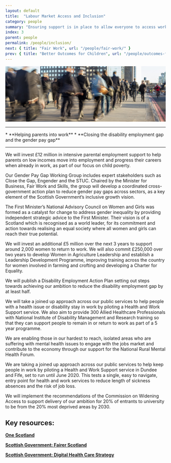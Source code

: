 ```yaml
---
layout: default
title:  "Labour Market Access and Inclusion"
category: people
summary: "Ensuring support is in place to allow everyone to access work and training."
index: 3
parent: people
permalink: /people/inclusion/
next: { title: "Fair Work", url: "/people/fair-work/" }
prev: { title: "Better Outcomes for Children", url: "/people/outcomes-for-children" }
---
```

![Inclusion Photo](/assets/images/pageimages/people2.jpg)
<br>
<hr>
* **Helping parents into work**
* **Closing the disability employment gap and the gender pay gap**

<hr>

We will invest £12 million in intensive parental employment support to help parents on low incomes move into employment and progress their careers when already in work, as part of our focus on child poverty.

Our Gender Pay Gap Working Group includes expert stakeholders such as Close the Gap, Engender and the STUC. Chaired by the Minister for Business, Fair Work and Skills, the group will develop a coordinated cross-government action plan to reduce gender pay gaps across sectors, as a key element of the Scottish Government’s inclusive growth vision.

The First Minister’s National Advisory Council on Women and Girls was formed as a catalyst for change to address gender inequality by providing independent strategic advice to the First Minister. Their vision is of a Scotland which is recognised as a world leader, for its commitment and action towards realising an equal society where all women and girls can reach their true potential.

We will invest an additional £5 million over the next 3 years to support around 2,000 women to return to work.  We will also commit £250,000 over two years to develop Women in Agriculture Leadership and establish a Leadership Development Programme, improving training across the country for women involved in farming and crofting and developing a Charter for Equality.

We will publish a Disability Employment Action Plan setting out steps towards achieving our ambition to reduce the disability employment gap by at least half.

We will take a joined up approach across our public services to help people with a health issue or disability stay in work by piloting a Health and Work Support service. We also aim to provide 300 Allied Healthcare Professionals with National Institute of Disability Management and Research training so that they can support people to remain in or return to work as part of a 5 year programme.  

We are enabling those in our hardest to reach, isolated areas who are suffering with mental health issues to engage with the jobs market and contribute to the economy through our support for the National Rural Mental Health Forum.

We are taking a joined up approach across our public services to help keep people in work by piloting a Health and Work Support service in Dundee and Fife, set to run until June 2020. This tests a single, easy to navigate, entry point for health and work services to reduce length of sickness absences and the risk of job loss.

We will implement the recommendations of the Commission on Widening Access to support delivery of our ambition for 20% of entrants to university to be from the 20% most deprived areas by 2030.


## Key resources:
**[One Scotland](https://onescotland.org/equality-themes/advisory-council-women-girls/)**  

**[Scottish Government: Fairer Scotland](https://beta.gov.scot/publications/fairer-scotland-action)**  

**[Scottish Government: Digital Health Care Strategy](https://beta.gov.scot/publications/scotlands-digital-health-care-strategy-enabling-connecting-empowering/)**  
